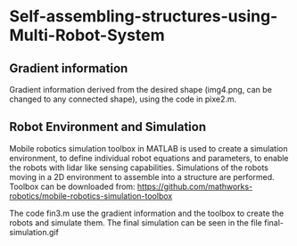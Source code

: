 # Self-assembling-structures-using-Multi-Robot-System

## Gradient information
Gradient information derived from the desired shape (img4.png, can be changed to any connected shape), using the code in pixe2.m.

## Robot Environment and Simulation
Mobile robotics simulation toolbox in MATLAB is used to create a simulation environment, to define individual robot equations and parameters, to enable the robots with lidar like sensing capabilities. Simulations of the robots moving in a 2D environment to assemble into a structure are performed.
Toolbox can be downloaded from: https://github.com/mathworks-robotics/mobile-robotics-simulation-toolbox

The code fin3.m use the gradient information and the toolbox to create the robots and simulate them.
The final simulation can be seen in the file final-simulation.gif
